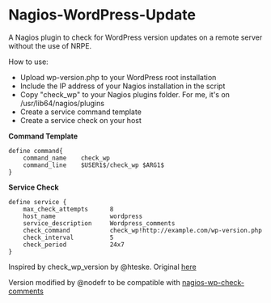 Nagios-WordPress-Update
===============

A Nagios plugin to check for WordPress version updates on a remote server without the use of NRPE.

How to use:

- Upload wp-version.php to your WordPress root installation
- Include the IP address of your Nagios installation in the script
- Copy "check_wp" to your Nagios plugins folder. For me, it's on /usr/lib64/nagios/plugins
- Create a service command template
- Create a service check on your host

__Command Template__

	define command{
        command_name    check_wp
        command_line    $USER1$/check_wp $ARG1$
	}


__Service Check__

	define service {
        max_check_attempts      8
        host_name               wordpress
        service_description     Wordpress_comments
        check_command           check_wp!http://example.com/wp-version.php
        check_interval          5
        check_period            24x7
	}

Inspired by check\_wp\_version by @hteske. Original [here](http://exchange.nagios.org/directory/Plugins/CMS-and-Blog-Software/Wordpress/check_wp_version/details)

Version modified by @nodefr to be compatible with [nagios-wp-check-comments](https://github.com/frnode/nagios-wp-check-comments)
